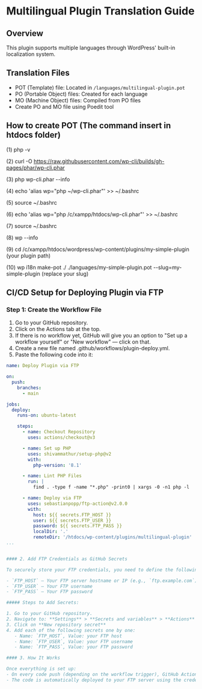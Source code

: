 # Multilingual Plugin Translation Guide

## Overview
This plugin supports multiple languages through WordPress' built-in localization system.

## Translation Files
- POT (Template) file: Located in `/languages/multilingual-plugin.pot`
- PO (Portable Object) files: Created for each language
- MO (Machine Object) files: Compiled from PO files
- Create PO and MO file using Poedit tool

## How to create POT (The command insert in htdocs folder)

(1) php -v

(2) curl -O https://raw.githubusercontent.com/wp-cli/builds/gh-pages/phar/wp-cli.phar

(3) php wp-cli.phar --info

(4) echo 'alias wp="php ~/wp-cli.phar"' >> ~/.bashrc

(5) source ~/.bashrc

(6) echo 'alias wp="php /c/xampp/htdocs/wp-cli.phar"' >> ~/.bashrc

(7) source ~/.bashrc

(8) wp --info

(9) cd /c/xampp/htdocs/wordpress/wp-content/plugins/my-simple-plugin (your plugin path)

(10) wp i18n make-pot ./ ./languages/my-simple-plugin.pot --slug=my-simple-plugin (replace your slug)

## CI/CD Setup for Deploying Plugin via FTP

### Step 1: Create the Workflow File

1. Go to your GitHub repository.
2. Click on the Actions tab at the top.
3. If there is no workflow yet, GitHub will give you an option to "Set up a workflow yourself" or "New workflow" — click on that.
4. Create a new file named .github/workflows/plugin-deploy.yml.
5. Paste the following code into it:

```yaml
name: Deploy Plugin via FTP

on:
  push:
    branches:
      - main

jobs:
  deploy:
    runs-on: ubuntu-latest

    steps:
      - name: Checkout Repository
        uses: actions/checkout@v3

      - name: Set up PHP
        uses: shivammathur/setup-php@v2
        with:
          php-version: '8.1'

      - name: Lint PHP Files
        run: |
          find . -type f -name "*.php" -print0 | xargs -0 -n1 php -l

      - name: Deploy via FTP
        uses: sebastianpopp/ftp-action@v2.0.0
        with:
          host: ${{ secrets.FTP_HOST }}
          user: ${{ secrets.FTP_USER }}
          password: ${{ secrets.FTP_PASS }}
          localDir: '.'
          remoteDir: '/htdocs/wp-content/plugins/multilingual-plugin'
...


#### 2. Add FTP Credentials as GitHub Secrets

To securely store your FTP credentials, you need to define the following secrets in your GitHub repository:

- `FTP_HOST` – Your FTP server hostname or IP (e.g., `ftp.example.com`)
- `FTP_USER` – Your FTP username
- `FTP_PASS` – Your FTP password

##### Steps to Add Secrets:

1. Go to your GitHub repository.
2. Navigate to: **Settings** > **Secrets and variables** > **Actions**
3. Click on **New repository secret**
4. Add each of the following secrets one by one:
   - Name: `FTP_HOST`, Value: your FTP host
   - Name: `FTP_USER`, Value: your FTP username
   - Name: `FTP_PASS`, Value: your FTP password

#### 3. How It Works

Once everything is set up:
- On every code push (depending on the workflow trigger), GitHub Actions will run the CI/CD pipeline.
- The code is automatically deployed to your FTP server using the credentials defined in the repository secrets.

